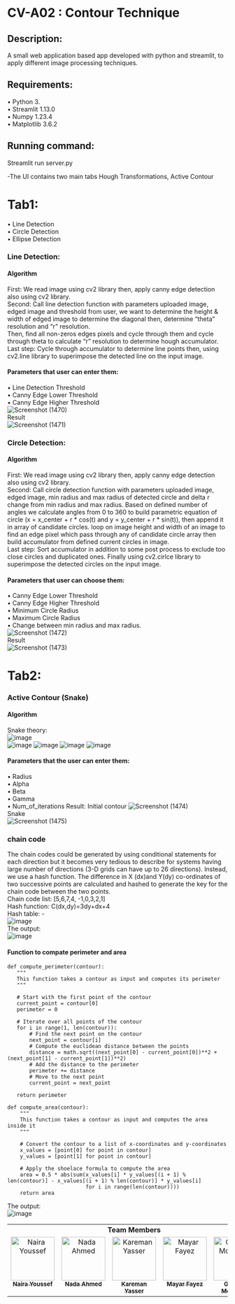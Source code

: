 # CV-A02 : Contour Technique

## Description:
A small web application based app developed with python and streamlit, to apply different image processing techniques.

## Requirements:
•	Python 3.  
•	Streamlit 1.13.0  
•	Numpy 1.23.4  
•	Matplotlib 3.6.2  

## Running command:
Streamlit run server.py   

-The UI contains two main tabs Hough Transformations, Active Contour  

# Tab1:
•	Line Detection  
•	Circle Detection     
•	Ellipse Detection   

### Line Detection:
#### Algorithm
First: We read image using cv2 library then, apply canny edge detection also using cv2 library.   
Second: Call line detection function with parameters uploaded image, edged image and threshold from user, we want to determine the height & width of edged image to determine the diagonal then, determine “theta” resolution and “r” resolution.  
Then, find all non-zeros edges pixels and cycle through them and cycle through theta to calculate “r” resolution to determine hough accumulator.  
Last step:  Cycle through accumulator to determine line points then, using cv2.line library to superimpose the detected line on the input image.  
#### Parameters that user can enter them:
•	Line Detection Threshold   
•	Canny Edge Lower Threshold  
•	Canny Edge Higher Threshold    
![Screenshot (1470)](https://github.com/MayarFayez/CV_-Contour-Technique-/assets/93496610/08d6b736-23a5-434f-a02b-dc641b8c9b50)  
Result  
![Screenshot (1471)](https://github.com/MayarFayez/CV_-Contour-Technique-/assets/93496610/4f97d563-f364-4155-80d1-a08732afba0a)  

### Circle Detection:
#### Algorithm
First: We read image using cv2 library then, apply canny edge detection also using cv2 library.   
Second: Call circle detection function with parameters uploaded image, edged image, min radius and max radius of detected circle and delta r change from min radius and max radius. Based on defined number of angles we calculate angles from 0 to 360 to build parametric equation of circle (x = x_center + r * cos(t) and y = y_center + r * sin(t)), then append it in array of candidate circles. loop on image height and width of an image to find an edge pixel which pass through any of candidate circle array then build accumulator from defined current circles in image.  
Last step:  Sort accumulator in addition to some post process to exclude too close circles and duplicated ones. Finally using cv2.cirlce library to superimpose the detected circles on the input image.
#### Parameters that user can choose them:
•	Canny Edge Lower Threshold  
•	Canny Edge Higher Threshold  
•	Minimum Circle Radius   
•	Maximum Circle Radius   
•	Change between min radius and max radius.  
![Screenshot (1472)](https://github.com/MayarFayez/CV_-Contour-Technique-/assets/93496610/cea9d7c2-cda1-454e-a2f0-c8492d54a25c)  
Result  
![Screenshot (1473)](https://github.com/MayarFayez/CV_-Contour-Technique-/assets/93496610/9e8385f0-13b2-4a4d-b9ba-c4e3640dc7d7)  
# Tab2:
### Active Contour (Snake)
#### Algorithm
Snake theory:  
![image](https://github.com/MayarFayez/CV_-Contour-Technique-/assets/93496610/8a6047c1-bb0b-4392-ac09-878a1568e0cb)  
![image](https://github.com/MayarFayez/CV_-Contour-Technique-/assets/93496610/d285826f-ad30-456a-9822-a6604ca4d711)
![image](https://github.com/MayarFayez/CV_-Contour-Technique-/assets/93496610/c1e27c9b-7766-4b56-9ac5-1d1b2a290feb)
![image](https://github.com/MayarFayez/CV_-Contour-Technique-/assets/93496610/f27f8c43-c5e5-43f1-89db-796d3c2090e1)
![image](https://github.com/MayarFayez/CV_-Contour-Technique-/assets/93496610/5ae75772-3970-476e-8e27-0116669ec211)
#### Parameters that the user can enter them:
•	Radius  
•	Alpha  
•	Beta  
•	Gamma  
•	Num_of_iterations 
Result:
Initial contour
![Screenshot (1474)](https://github.com/MayarFayez/CV_-Contour-Technique-/assets/93496610/d96ffe09-ebc7-4dae-ae84-3b2393dceb2f)  
Snake  
![Screenshot (1475)](https://github.com/MayarFayez/CV_-Contour-Technique-/assets/93496610/4edc5f54-49e1-4fe0-817e-6c2ef98fde18)  

### chain code 
The chain codes could be generated by using conditional statements for each direction but it becomes very tedious to describe for systems having large number of directions (3-D grids can have up to 26 directions). Instead, we use a hash function. The difference in X (dx)and Y(dy) co-ordinates of two successive points are calculated and hashed to generate the key for the chain code between the two points.  
Chain code list: [5,6,7,4, -1,0,3,2,1]  
Hash function: C(dx,dy)=3dy+dx+4  
Hash table: -  
![image](https://github.com/MayarFayez/CV_-Contour-Technique-/assets/93496610/7635d905-98a8-476b-bb68-32b35bee376a)  
The output:  
![image](https://github.com/MayarFayez/CV_-Contour-Technique-/assets/93496610/34bcc99c-dded-4335-bca8-72c2c16d53f0)  

 #### Function to compate perimeter and area
 ```
def compute_perimeter(contour):
    """
    This function takes a contour as input and computes its perimeter
    """

    # Start with the first point of the contour
    current_point = contour[0]
    perimeter = 0

    # Iterate over all points of the contour
    for i in range(1, len(contour)):
        # Find the next point on the contour
        next_point = contour[i]
        # Compute the euclidean distance between the points
        distance = math.sqrt((next_point[0] - current_point[0])**2 + (next_point[1] - current_point[1])**2)
        # Add the distance to the perimeter
        perimeter += distance
        # Move to the next point
        current_point = next_point
        
    return perimeter
```
```
def compute_area(contour):
    """
    This function takes a contour as input and computes the area inside it
    """

    # Convert the contour to a list of x-coordinates and y-coordinates
    x_values = [point[0] for point in contour]
    y_values = [point[1] for point in contour]

    # Apply the shoelace formula to compute the area
    area = 0.5 * abs(sum(x_values[i] * y_values[(i + 1) % len(contour)] - x_values[(i + 1) % len(contour)] * y_values[i]
                         for i in range(len(contour))))
    return area
```
 The output:  
 ![image](https://github.com/MayarFayez/CV_-Contour-Technique-/assets/93496610/d9cf86fb-0496-4fe5-b6f1-0544fd81bf40)

 <table>
    <tbody>
    <tr>
        <td colspan="6" style="text-align: center;"><b> Team Members </b></td>
    </tr>
    <tr>
        <td align="center" valign="top" width="20%">
            <a href="https://github.com/Naira06">
                <img alt="Naira Youssef" src="https://avatars.githubusercontent.com/Naira06" width="100px;">
                <br/>
                <sub><b>Naira Youssef</b></sub>
            </a>
            <br/>
        </td>
        <td align="center" valign="top" width="20%">
            <a href="https://github.com/Nada-21">
                <img alt="Nada Ahmed" src="https://avatars.githubusercontent.com/Nada-21" width="100px;">
                <br/>
                <sub><b>Nada Ahmed</b></sub>
            </a>
            <br/>
        </td>
        <td align="center" valign="top" width="20%">
            <a href="https://github.com/Karemanyasser">
                <img alt="Kareman Yasser" src="https://avatars.githubusercontent.com/Karemanyasser" width="100px;">
                <br/>
                <sub><b>Kareman Yasser</b></sub>
            </a>
            <br/>
        </td>
        <td align="center" valign="top" width="20%">
            <a href="https://github.com/MayarFayez">
                <img alt="Mayar Fayez" src="https://avatars.githubusercontent.com/MayarFayez" width="100px;">
                <br/>
                <sub><b>Mayar Fayez</b></sub>
            </a>
            <br/>
        </td>
        <td align="center" valign="top" width="20%">
            <a href="https://github.com/GhofranMohamed">
                <img alt="Ghofran Mohamed" src="https://avatars.githubusercontent.com/GhofranMohamed" width="100px;">
                <br/>
                <sub><b>Ghofran Mohamed</b></sub>
            </a>
            <br/>
        </td>
    </tr>
    </table>






